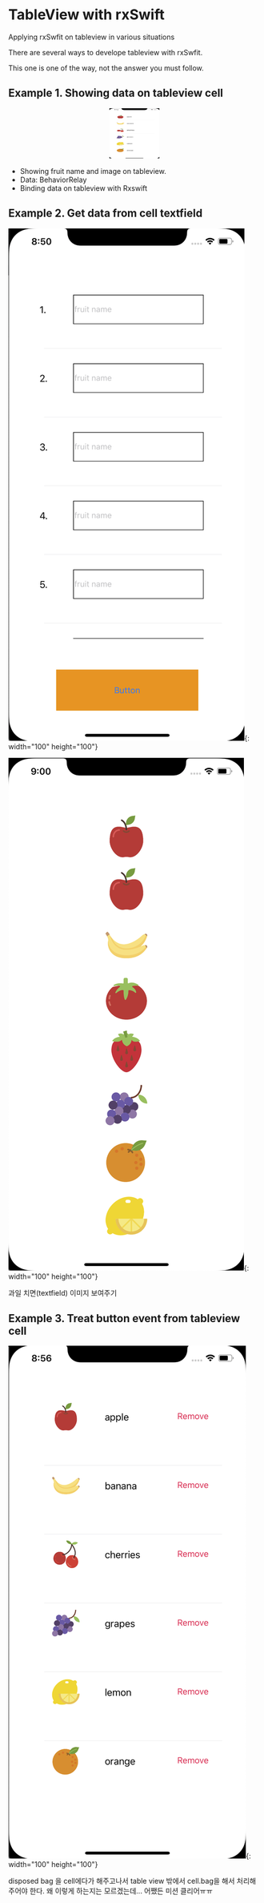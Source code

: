 # TableView with rxSwift
Applying rxSwfit on tableview in various situations

There are several ways to develope tableview with rxSwfit.

This one is one of the way, not the answer you must follow.


## Example 1. Showing data on tableview cell
<center><img src="./images/example1.png" width="100" height="100"></center>

- Showing fruit name and image on tableview.
- Data: BehaviorRelay
- Binding data on tableview with Rxswift

## Example 2. Get data from cell textfield
![example2_1](./images/example2_1.png){: width="100" height="100"}

![example2_2](./images/example2_2.png){: width="100" height="100"}

과일 치면(textfield) 이미지 보여주기

## Example 3. Treat button event from tableview cell 
![example3](./images/example3.png){: width="100" height="100"}

disposed bag 을 cell에다가 해주고나서
table view 밖에서 cell.bag을 해서 처리해주어야 한다.
왜 이렇게 하는지는 모르겠는데... 어쨌든 미션 클리어ㅠㅠ
